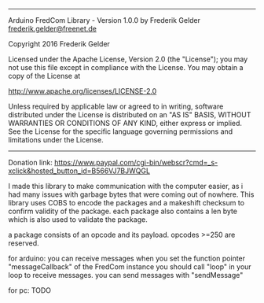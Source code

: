 ********************************************************************************************
Arduino FredCom Library - Version 1.0.0
by Frederik Gelder <frederik.gelder@freenet.de>

Copyright 2016 Frederik Gelder

Licensed under the Apache License, Version 2.0 (the "License");
you may not use this file except in compliance with the License.
You may obtain a copy of the License at

http://www.apache.org/licenses/LICENSE-2.0

Unless required by applicable law or agreed to in writing, software
distributed under the License is distributed on an "AS IS" BASIS,
WITHOUT WARRANTIES OR CONDITIONS OF ANY KIND, either express or implied.
See the License for the specific language governing permissions and
limitations under the License.
********************************************************************************************


Donation link:
https://www.paypal.com/cgi-bin/webscr?cmd=_s-xclick&hosted_button_id=B566VJ7BJWQGL

 
I made this library to make communication with the computer easier, as i had many issues with garbage bytes that were coming out of nowhere.
This library uses COBS to encode the packages and a makeshift checksum to confirm validity of the package. each package also contains a len byte which is also used to validate the package.

a package consists of an opcode and its payload. opcodes >=250 are reserved.

for arduino:
you can receive messages when you set the function pointer "messageCallback" of the FredCom instance
you should call "loop" in your loop to receive messages.
you can send messages with "sendMessage"

for pc:
TODO
